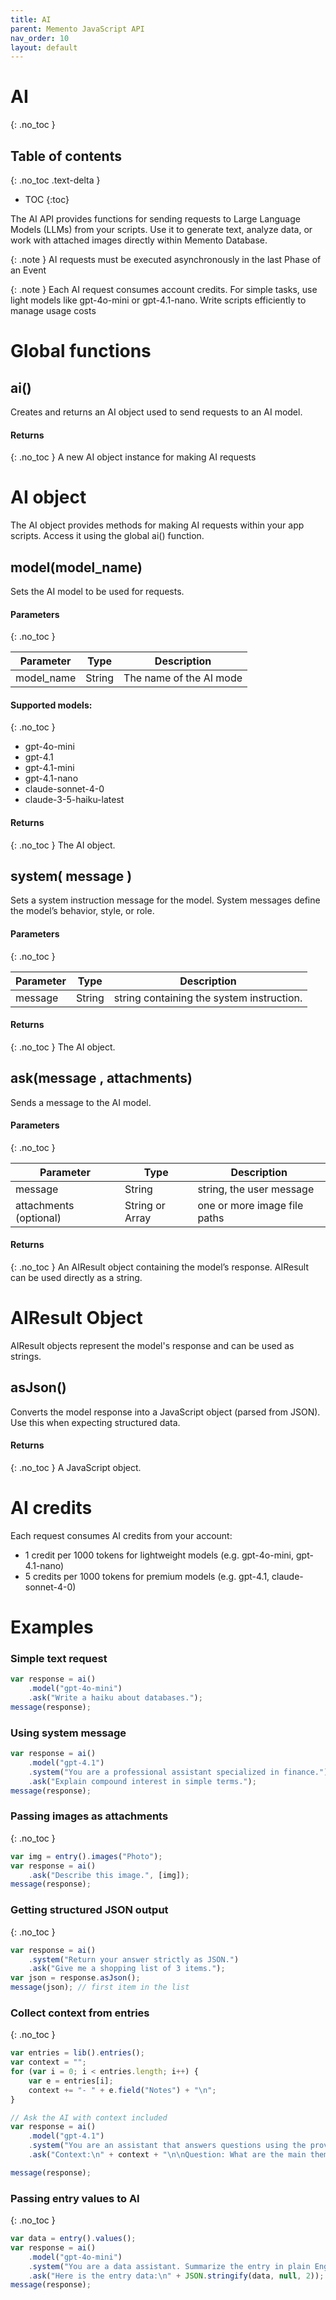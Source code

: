 ```yaml
---
title: AI
parent: Memento JavaScript API
nav_order: 10
layout: default
---
```


# AI
{: .no_toc } 

## Table of contents
{: .no_toc .text-delta }

- TOC
{:toc}

The AI API provides functions for sending requests to Large Language Models (LLMs) from your scripts.
Use it to generate text, analyze data, or work with attached images directly within Memento Database.

{: .note }
AI requests must be executed asynchronously in the last Phase of an Event

{: .note }
Each AI request consumes account credits. For simple tasks, use light models like gpt-4o-mini or gpt-4.1-nano. Write scripts efficiently to manage usage costs

# Global functions
## ai()
Creates and returns an AI object used to send requests to an AI model.

#### Returns
{: .no_toc } 
A new AI object instance for making AI requests

# AI object
The AI object provides methods for making AI requests within your app scripts. Access it using the global ai() function.

## model(model_name)
Sets the AI model to be used for requests.

#### Parameters
{: .no_toc } 

| Parameter | Type | Description |
|-----------|------|-------------|
| model_name | String | The name of the AI mode |

#### Supported models:
{: .no_toc } 
* gpt-4o-mini
* gpt-4.1
* gpt-4.1-mini
* gpt-4.1-nano
* claude-sonnet-4-0
* claude-3-5-haiku-latest

#### Returns
{: .no_toc } 
The AI object.

## system( message )
Sets a system instruction message for the model. System messages define the model’s behavior, style, or role.

#### Parameters
{: .no_toc } 

| Parameter | Type | Description |
|-----------|------|-------------|
| message | String | string containing the system instruction. |

#### Returns
{: .no_toc } 
The AI object.

## ask(message , attachments)
Sends a message to the AI model.

#### Parameters
{: .no_toc } 

| Parameter | Type | Description |
|-----------|------|-------------|
| message | String | string, the user message |
| attachments (optional) | String or Array | one or more image file paths |

#### Returns
{: .no_toc } 
An AIResult object containing the model’s response. AIResult can be used directly as a string.

# AIResult Object

AIResult objects represent the model's response and can be used as strings.

## asJson()
Converts the model response into a JavaScript object (parsed from JSON).
Use this when expecting structured data.
#### Returns
{: .no_toc } 
A JavaScript object.


# AI credits
Each request consumes AI credits from your account:
* 1 credit per 1000 tokens for lightweight models (e.g. gpt-4o-mini, gpt-4.1-nano)
* 5 credits per 1000 tokens for premium models (e.g. gpt-4.1, claude-sonnet-4-0)

# Examples

### Simple text request
```javascript
var response = ai()
    .model("gpt-4o-mini")
    .ask("Write a haiku about databases.");
message(response);
```

### Using system message
```javascript
var response = ai()
    .model("gpt-4.1")
    .system("You are a professional assistant specialized in finance.")
    .ask("Explain compound interest in simple terms.");
message(response);
```


### Passing images as attachments
{: .no_toc }
```javascript
var img = entry().images("Photo");
var response = ai()
    .ask("Describe this image.", [img]);
message(response);
```

### Getting structured JSON output
{: .no_toc }
```javascript
var response = ai()
    .system("Return your answer strictly as JSON.")
    .ask("Give me a shopping list of 3 items.");
var json = response.asJson();
message(json); // first item in the list
```

### Collect context from entries
{: .no_toc }
```javascript
var entries = lib().entries();
var context = "";
for (var i = 0; i < entries.length; i++) {
    var e = entries[i];
    context += "- " + e.field("Notes") + "\n";
}

// Ask the AI with context included
var response = ai()
    .model("gpt-4.1")
    .system("You are an assistant that answers questions using the provided context.")
    .ask("Context:\n" + context + "\n\nQuestion: What are the main themes across these notes?");

message(response);
```

### Passing entry values to AI
{: .no_toc }
```javascript
var data = entry().values();
var response = ai()
    .model("gpt-4o-mini")
    .system("You are a data assistant. Summarize the entry in plain English.")
    .ask("Here is the entry data:\n" + JSON.stringify(data, null, 2));
message(response);
```
